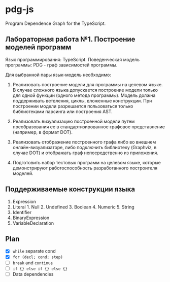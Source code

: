 # pdg-js

Program Dependence Graph for the TypeScript.

## Лабораторная работа №1. Построение моделей программ

Язык программирования: TypeScript.
Поведенческая модель программы: PDG - граф зависимостей программы.

Для выбранной пары язык-модель необходимо:

1. Реализовать построение модели для программы на целевом языке. В случае сложного языка допускается построение модели только для одной функции (одного метода программы). Модель должна поддерживать ветвления, циклы, вложенные конструкции. При построении модели разрешается пользоваться только библиотеками парсинга или построения AST.

2. Реализовать визуализацию построенной модели путем преобразования ее в стандартизированное графовое представление (например, в формат DOT).

3. Реализовать отображение построенного графа либо во внешнем онлайн-визуализаторе, либо подключить библиотеку (Graphviz, в случае DOT) и отображать граф непосредственно из приложения.

4. Подготовить набор тестовых программ на целевом языке, которые демонстрируют работоспособность разработанного построителя моделей.

## Поддерживаемые конструкции языка

1. Expression
  1. Literal
    1. Null
    2. Undefined
    3. Boolean
    4. Numeric
    5. String
  2. Identifier
  3. BinaryExpression
2. VariableDeclaration

## Plan

- [x] `while` separate cond
- [x] `for (decl; cond; step)`
- [ ] `break` and `continue`
- [ ] `if {} else if {} else {}`
- [ ] Data dependencies
